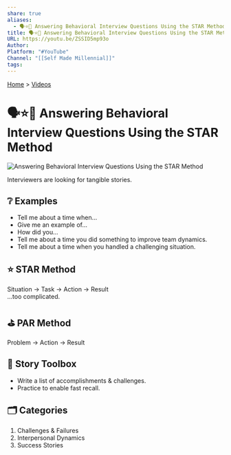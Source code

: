 ```yaml
---
share: true
aliases:
  - 🗣️⭐💼 Answering Behavioral Interview Questions Using the STAR Method
title: 🗣️⭐💼 Answering Behavioral Interview Questions Using the STAR Method
URL: https://youtu.be/ZSSID5mp93o
Author: 
Platform: "#YouTube"
Channel: "[[Self Made Millennial]]"
tags: 
---
```

[Home](../index.md) > [Videos](./index.md)  
# 🗣️⭐💼 Answering Behavioral Interview Questions Using the STAR Method  
![Answering Behavioral Interview Questions Using the STAR Method](https://youtu.be/ZSSID5mp93o)  
  
Interviewers are looking for tangible stories.  
  
## ❔ Examples  
- Tell me about a time when...  
- Give me an example of...  
- How did you...  
- Tell me about a time you did something to improve team dynamics.  
- Tell me about a time when you handled a challenging situation.  
  
## ⭐ STAR Method  
Situation -> Task -> Action -> Result  
...too complicated.  
  
## ⛳ PAR Method  
Problem -> Action -> Result  
  
## 🧰 Story Toolbox  
- Write a list of accomplishments & challenges.  
- Practice to enable fast recall.  
  
## 🗂️ Categories  
1. Challenges & Failures  
2. Interpersonal Dynamics  
3. Success Stories  
